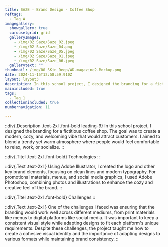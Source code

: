 ```yaml
---
title: SAZE - Brand Design - Coffee Shop
reftags:
  - Tag A
imagegallery:
  showgallery: true
  carouselgrid: grid
  galleryImages:
    - /img/02 Saze/Saze_02.jpeg
    - /img/02 Saze/Saze_04.png
    - /img/02 Saze/Saze_05.jpeg
    - /img/02 Saze/Saze_01.jpeg
    - /img/02 Saze/Saze_06.jpeg
  gallerytext: ""
thumbnail: /img/00 SKin_Deep/AD-magazine2-Mockup.png
date: 2024-11-15T12:58:59.910Z
layout: layout3
description: In this school project, I designed the branding for a fictitious coffee shop. The goal was to create a modern, cozy, and welcoming vibe that would attract customers. I aimed to blend a trendy yet warm atmosphere where people would feel comfortable to relax, work, or socialize.
mainincluded: true
tags:
  - Tag 1
collectionincluded: true
numbernavigation: 11

---
```

::div{.Description .text-2xl .font-bold leading-9}
In this school project, I designed the branding for a fictitious coffee shop. The goal was to create a modern, cozy, and welcoming vibe that would attract customers. I aimed to blend a trendy yet warm atmosphere where people would feel comfortable to relax, work, or socialize.
::  

::div{.Titel .text-2xl .font-bold}
Technologies
::

::div{.Text .text-2xl }
Using Adobe Illustrator, I created the logo and other key brand elements, focusing on clean lines and modern typography. For promotional materials, menus, and social media graphics, I used Adobe Photoshop, combining photos and illustrations to enhance the cozy and creative feel of the brand.
:: 


::div{.Titel .text-2xl .font-bold}
Challenges
::

::div{.Text .text-2xl }
One of the challenges I faced was ensuring that the branding would work well across different mediums, from print materials like menus to digital platforms like social media. It was important to keep a consistent visual style while adapting designs to fit each platform's unique requirements. Despite these challenges, the project taught me how to create a cohesive visual identity and the importance of adapting designs to various formats while maintaining brand consistency.
:: 